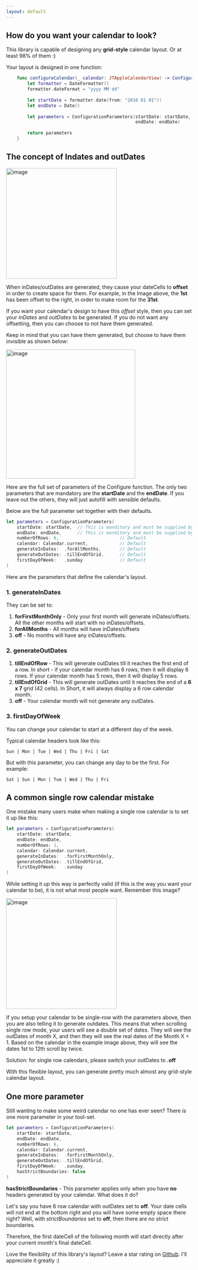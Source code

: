 ```yaml
---
layout: default
---
```


## How do you want your calendar to look?

This library is capable of designing any **grid-style** calendar layout. Or at least 98% of them :) 

Your layout is designed in one function:

```swift
    func configureCalendar(_ calendar: JTAppleCalendarView) -> ConfigurationParameters {
        let formatter = DateFormatter()
        formatter.dateFormat = "yyyy MM dd"
        
        let startDate = formatter.date(from: "2016 01 01")!
        let endDate = Date()
        
        let parameters = ConfigurationParameters(startDate: startDate,
                                                 endDate: endDate)
        
        return parameters
    }
```


## The concept of Indates and outDates
<img alt="image" width="300" src="https://cloud.githubusercontent.com/assets/2439146/18330595/651b8840-750e-11e6-8727-a148d7e1720f.png">

When inDates/outDates are generated, they cause your dateCells to **offset** in order to create space for them. For example, in the Image above, the **1st** has been offset to the right, in order to make room for the **31st**.

If you want your calendar's design to have this *offset* style, then you can set your *inDates* and *outDates* to be generated.
If you do not want any offsetting, then you can choose to not have them generated.

Keep in mind that you can have them generated, but choose to have them invisible as shown below:

<img alt="image" width="350" src="https://cloud.githubusercontent.com/assets/2439146/20913019/180f06c4-bb29-11e6-89b8-a474a841c85f.png">



Here are the full set of parameters of the Configure function. The only two parameters that are mandatory are the **startDate** and the **endDate**. If you leave out the others, they will just autofill with sensible defaults. 

Below are the full parameter set together with their defaults.

```swift
let parameters = ConfigurationParameters(
    startDate: startDate,  // This is manditory and must be supplied by you
    endDate: endDate,      // This is manditory and must be supplied by you
    numberOfRows: 6,                       // Default
    calendar: Calendar.current,            // Default
    generateInDates:  .forAllMonths,       // Default
    generateOutDates: .tillEndOfGrid,      // Default
    firstDayOfWeek:   .sunday              // Default
)
```

Here are the parameters that define the calendar's layout.

### 1. generateInDates

They can be set to:

1. **forFirstMonthOnly** - Only your first month will generate inDates/offsets. All the other months will start with no inDates/offsets.
2. **forAllMonths** - All months will have inDates/offsets
3. **off** - No months will have any inDates/offsets.

### 2. generateOutDates
1. **tillEndOfRow** - This will generate outDates till it reaches the first end of a row. In short - if your calendar month has 6 rows, then it will display 6 rows. If your calendar month has 5 rows, then it will display 5 rows.
2. **tillEndOfGrid** - This will generate outDates until it reaches the end of a **6 x 7** grid (42 cells). In Short, it will always display a 6 row calendar month.
3. **off** - Your calendar month will not generate any outDates.

### 3. firstDayOfWeek
You can change your calendar to start at a different day of the week.

Typical calendar headers look like this:

```
Sun | Mon | Tue | Wed | Thu | Fri | Sat
```

But with this parameter, you can change any day to be the first. For example:

```
Sat | Sun | Mon | Tue | Wed | Thu | Fri
```

## A common single row calendar mistake
One mistake many users make when making a single row calendar is to set it up like this:

```swift
let parameters = ConfigurationParameters(
    startDate: startDate,  
    endDate: endDate,      
    numberOfRows: 1,
    calendar: Calendar.current,
    generateInDates:  .forFirstMonthOnly,
    generateOutDates: .tillEndOfGrid,
    firstDayOfWeek:   .sunday
)
```

While setting it up this way is perfectly valid (if this is the way you want your calendar to be), it is not what most people want. Remember this image?

<img alt="image" width="300" src="https://cloud.githubusercontent.com/assets/2439146/18330595/651b8840-750e-11e6-8727-a148d7e1720f.png">

If you setup your calendar to be single-row with the parameters above, then you are also telling it to generate outdates. This means that when scrolling single row mode, your users will see a double set of dates. They will see the outDates of month X, and then they will see the real dates of the Month  X + 1. Based on the calendar in the example image above, they will see the dates 1st to 12th scroll by twice. 

Solution: for single row calendars, please switch your outDates to **.off**

With this flexible layout, you can generate pretty much almost any grid-style calendar layout.

## One more parameter

Still wanting to make some weird calendar no one has ever seen? There is one more parameter in your tool-set.

```swift
let parameters = ConfigurationParameters(
    startDate: startDate, 
    endDate: endDate,     
    numberOfRows: 6,
    calendar: Calendar.current,
    generateInDates:  .forFirstMonthOnly,
    generateOutDates: .tillEndOfGrid,
    firstDayOfWeek:   .sunday,
    hasStrictBoundaries: false
)
```
**hasStrictBoundaries** - This parameter applies only when you have **no** headers generated by your calendar. What does it do?

Let's say you have 6 row calendar with outDates set to **off**. Your date cells will not end at the bottom right and you will have some empty space there right? Well, with *strictBoundaries* set to **off**, then there are no strict boundaries. 

Therefore, the first dateCell of the following month will start directly after your current month's final dateCell.

Love the flexibility of this library's layout? Leave a star rating on [Github](https://github.com/patchthecode/JTAppleCalendar). I'll appreciate it greatly :)


